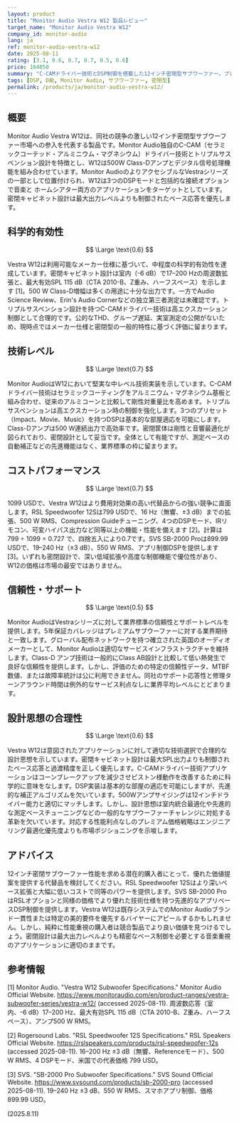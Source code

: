 ```yaml
---
layout: product
title: "Monitor Audio Vestra W12 製品レビュー"
target_name: "Monitor Audio Vestra W12"
company_id: monitor-audio
lang: ja
ref: monitor-audio-vestra-w12
date: 2025-08-11
rating: [3.1, 0.6, 0.7, 0.7, 0.5, 0.6]
price: 164850
summary: "C-CAMドライバー技術とDSP制御を搭載した12インチ密閉型サブウーファー。プレミアムセグメントで競合するも、コストパフォーマンスに課題"
tags: [DSP, D級, Monitor Audio, サブウーファー, 密閉型]
permalink: /products/ja/monitor-audio-vestra-w12/
---
```

## 概要

Monitor Audio Vestra W12は、同社の競争の激しい12インチ密閉型サブウーファー市場への参入を代表する製品です。Monitor Audio独自のC-CAM（セラミックコーテッド・アルミニウム・マグネシウム）ドライバー技術とトリプルサスペンション設計を特徴とし、W12は500W Class-Dアンプとデジタル信号処理機能を組み合わせています。Monitor AudioのよりアクセシブルなVestraシリーズの一部として位置付けられ、W12は3つのDSPモードと包括的な接続オプションで音楽と ホームシアター両方のアプリケーションをターゲットとしています。密閉キャビネット設計は最大出力レベルよりも制御されたベース応答を優先します。

## 科学的有効性

$$ \Large \text{0.6} $$

Vestra W12は利用可能なメーカー仕様に基づいて、中程度の科学的有効性を達成しています。密閉キャビネット設計は室内（-6 dB）で17–200 Hzの周波数拡張と、最大有効SPL 115 dB（CTA 2010-B、Z重み、ハーフスペース）を示します [1]。500 W Class-D増幅は多くの用途に十分な出力です。一方でAudio Science Review、Erin's Audio Cornerなどの独立第三者測定は未確認です。トリプルサスペンション設計を持つC-CAMドライバー技術は高エクスカーション制御として合理的です。公的なTHD、グループ遅延、実室測定の公開がないため、現時点ではメーカー仕様と密閉型の一般的特性に基づく評価に留まります。

## 技術レベル

$$ \Large \text{0.7} $$

Monitor AudioはW12において堅実な中レベル技術実装を示しています。C-CAMドライバー技術はセラミックコーティングをアルミニウム・マグネシウム基板と組み合わせ、従来のアルミコーンと比較して剛性対重量比を高めます。トリプルサスペンションは高エクスカーション時の制御を強化します。3つのプリセット（Impact、Movie、Music）を持つDSPは基本的な部屋適応を可能にします。Class-Dアンプは500 W連続出力で高効率です。密閉筐体は剛性と音響最適化が図られており、密閉設計として妥当です。全体として有能ですが、測定ベースの自動補正などの先進機能はなく、業界標準の枠に留まります。

## コストパフォーマンス

$$ \Large \text{0.7} $$

1099 USDで、Vestra W12はより費用対効果の高い代替品からの強い競争に直面します。RSL Speedwoofer 12Sは799 USDで、16 Hz（無響、±3 dB）までの拡張、500 W RMS、Compression Guideチューニング、4つのDSPモード、IRリモコン、可変ハイパス出力など同等以上の機能・性能を備えます [2]。計算は 799 ÷ 1099 = 0.727 で、四捨五入により0.7です。SVS SB-2000 Proは899.99 USDで、19–240 Hz（±3 dB）、550 W RMS、アプリ制御DSPを提供します [3]。いずれも密閉設計で、深い低域拡張や高度な制御機能で優位性があり、W12の価格は市場の最安ではありません。

## 信頼性・サポート

$$ \Large \text{0.5} $$

Monitor AudioはVestraシリーズに対して業界標準の信頼性とサポートレベルを提供します。5年保証カバレッジはプレミアムサブウーファーに対する業界期待と一致します。グローバル配布ネットワークを持つ確立された英国のオーディオメーカーとして、Monitor Audioは適切なサービスインフラストラクチャを維持します。Class-D アンプ技術は一般的にClass AB設計と比較して低い熱発生で良好な信頼性を提供します。しかし、評価のための特定の信頼性データ、MTBF数値、または故障率統計は公に利用できません。同社のサポート応答性と修理ターンアラウンド時間は例外的なサービス利点なしに業界平均レベルにとどまります。

## 設計思想の合理性

$$ \Large \text{0.6} $$

Vestra W12は意図されたアプリケーションに対して適切な技術選択で合理的な設計思想を示しています。密閉キャビネット設計は最大SPL出力よりも制御されたベース応答と過渡精度を正しく優先します。C-CAMドライバー技術アプリケーションはコーンブレークアップを減少させピストン様動作を改善するために科学的に意味をなします。DSP実装は基本的な部屋の適応を可能にしますが、先進的な補正アルゴリズムを欠いています。500Wアンプサイジングは12インチドライバー能力と適切にマッチします。しかし、設計思想は室内統合最適化や先進的な測定ベースチューニングなどの一般的なサブウーファーチャレンジに対処する革新を欠いています。対応する性能利点なしのプレミアム価格戦略はエンジニアリング最適化優先度よりも市場ポジショニングを示唆します。

## アドバイス

12インチ密閉サブウーファー性能を求める潜在的購入者にとって、優れた価値提案を提供する代替品を検討してください。RSL Speedwoofer 12Sはより深いベース拡張と大幅に低いコストで同等のパワーを提供します。SVS SB-2000 ProはRSLオプションと同様の価格でより優れた技術仕様を持つ先進的なアプリベースDSP制御を提供します。Vestra W12は既存システムでのMonitor Audioブランド一貫性または特定の美的要件を優先するバイヤーにアピールするかもしれません。しかし、純粋に性能重視の購入者は競合製品でより良い価値を見つけるでしょう。密閉設計は最大出力レベルよりも精密なベース制御を必要とする音楽重視のアプリケーションに適切のままです。

## 参考情報

[1] Monitor Audio. "Vestra W12 Subwoofer Specifications." Monitor Audio Official Website. https://www.monitoraudio.com/en/product-ranges/vestra-subwoofer-series/vestra-w12/ (accessed 2025-08-11). 周波数応答（室内、-6 dB）17–200 Hz、最大有効SPL 115 dB（CTA 2010-B、Z重み、ハーフスペース）、アンプ500 W RMS。

[2] Rogersound Labs. "RSL Speedwoofer 12S Specifications." RSL Speakers Official Website. https://rslspeakers.com/products/rsl-speedwoofer-12s (accessed 2025-08-11). 16–200 Hz ±3 dB（無響、Referenceモード）、500 W RMS、4 DSPモード、米国での代表価格 799 USD。

[3] SVS. "SB-2000 Pro Subwoofer Specifications." SVS Sound Official Website. https://www.svsound.com/products/sb-2000-pro (accessed 2025-08-11). 19–240 Hz ±3 dB、550 W RMS、スマホアプリ制御、価格 899.99 USD。

(2025.8.11)